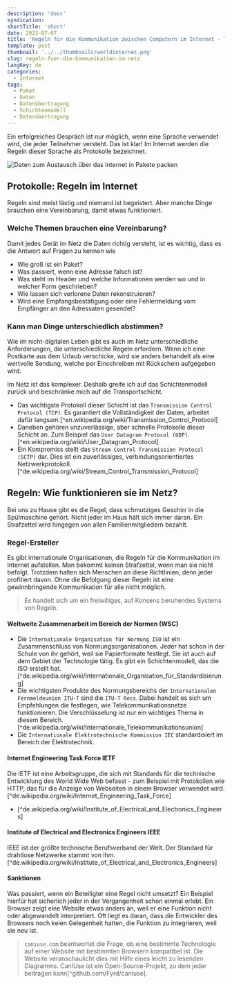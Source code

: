 ```yaml
---
description: 'desc'
syndication:
shortTitle: 'short'
date: 2022-07-07
title: 'Regeln für die Kommunikation zwischen Computern im Internet - Teil 1'
template: post
thumbnail: '../../thumbnails/worldinternet.png'
slug: regeln-fuer-die-kommunikation-im-netz
langKey: de
categories:
  - Internet
tags:
  - Paket
  - Daten
  - Datenübertragung
  - Schichtenmodell
  - Datenübertragung
---
```



Ein erfolgreiches Gespräch ist nur möglich, wenn eine Sprache verwendet wird, die jeder Teilnehmer versteht. Das ist klar! Im Internet werden die Regeln dieser Sprache als Protokolle bezeichnet.

![Daten zum Austausch über das Internet in Pakete packen](/images/3.png)

## Protokolle: Regeln im Internet

Regeln sind meist lästig und niemand ist begeistert. Aber manche Dinge brauchen eine Vereinbarung, damit etwas funktioniert.

### Welche Themen brauchen eine Vereinbarung?

Damit jedes Gerät im Netz die Daten richtig versteht, ist es wichtig, dass es die Antwort auf Fragen zu kennen wie 

- Wie groß ist ein Paket?
- Was passiert, wenn eine Adresse falsch ist?
- Was steht im Header und welche Informationen werden wo und in welcher Form geschrieben?
- Wie lassen sich verlorene Daten rekonstruieren?
- Wird eine Empfangsbestätigung oder eine Fehlermeldung vom Empfänger an den Adressaten gesendet?

### Kann man Dinge unterschiedlich abstimmen?

Wie im nicht-digitalen Leben gibt es auch im Netz unterschiedliche Anforderungen, die unterschiedliche Regeln erfordern. Wenn ich eine Postkarte aus dem Urlaub verschicke, wird sie anders behandelt als eine wertvolle Sendung, welche per Einschreiben mit Rückschein aufgegeben wird.

Im Netz ist das komplexer. Deshalb greife ich auf das Schichtenmodell zurück und beschränke mich auf die Transportschicht. 

- Das wichtigste Protokoll dieser Schicht ist das `Transmission Control Protocol (TCP)`. Es garantiert die Vollständigkeit der Daten, arbeitet dafür langsam.[^en.wikipedia.org/wiki/Transmission_Control_Protocol]
- Daneben gehören unzuverlässige, aber schnelle Protokolle dieser Schicht an. Zum Beispiel das `User Datagram Protocol (UDP)`.[^en.wikipedia.org/wiki/User_Datagram_Protocol]
- Ein Kompromiss stellt das `Stream Control Transmission Protocol (SCTP)` dar. Dies ist ein zuverlässiges, verbindungsorientiertes Netzwerkprotokoll.[^de.wikipedia.org/wiki/Stream_Control_Transmission_Protocol]

## Regeln: Wie funktionieren sie im Netz?

Bei uns zu Hause gibt es die Regel, dass schmutziges Geschirr in die Spülmaschine gehört. Nicht jeder im Haus hält sich immer daran. Ein Strafzettel wird hingegen von allen Familienmitgliedern bezahlt. 

### Regel-Ersteller

Es gibt internationale Organisationen, die Regeln für die Kommunikation im Internet aufstellen. Man bekommt keinen Strafzettel, wenn man sie nicht befolgt. Trotzdem halten sich Menschen an diese Richtlinien, denn jeder profitiert davon. Ohne die Befolgung dieser Regeln ist eine gewinnbringende Kommunikation für alle nicht möglich. 

> Es handelt sich um ein freiwilliges, auf Konsens beruhendes Systems von Regeln. 

#### Weltweite Zusammenarbeit im Bereich der Normen (WSC)

- Die `Internationale Organisation für Normung ISO` ist ein Zusammenschluss von Normungsorganisationen. Jeder hat schon in der Schule von ihr gehört, weil sie Papierformate festlegt. Sie ist auch auf dem Gebiet der Technologie tätig. Es gibt ein Schichtenmodell, das die ISO erstellt hat.[^de.wikipedia.org/wiki/Internationale_Organisation_für_Standardisierung]
- Die wichtigsten Produkte des Normungsbereichs der `Internationalen Fernmeldeunion ITU-T` sind die `ITU-T Recs`. Dabei handelt es sich um Empfehlungen die festlegen, wie Telekommunikationsnetze funktionieren. Die Verschlüsselung ist nur ein wichtiges Thema in diesem Bereich.[^de.wikipedia.org/wiki/Internationale_Telekommunikationsunion]
- Die `Internationale Elektrotechnische Kommission IEC` standardisiert im Bereich der Elektrotechnik.

#### Internet Engineering Task Force IETF

Die IETF ist eine Arbeitsgruppe, die sich mit Standards für die technische Entwicklung des World Wide Web befasst - zum Beispiel mit Protokollen wie HTTP, das für die Anzeige von Webseiten in einem Browser verwendet wird.[^de.wikipedia.org/wiki/Internet_Engineering_Task_Force]
- [^de.wikipedia.org/wiki/Institute_of_Electrical_and_Electronics_Engineers]

#### Institute of Electrical and Electronics Engineers IEEE

IEEE ist der größte technische Berufsverband der Welt. Der Standard für drahtlose Netzwerke stammt von ihm.[^de.wikipedia.org/wiki/Institute_of_Electrical_and_Electronics_Engineers]

#### Sanktionen

Was passiert, wenn ein Beteiligter eine Regel nicht umsetzt? Ein Beispiel hierfür hat sicherlich jeder in der Vergangenheit schon einmal erlebt. Ein Browser zeigt eine Website etwas anders an, weil er eine Funktion nicht oder abgewandelt interpretiert. Oft liegt es daran, dass die Entwickler des Browsers noch keien Gelegenheit hatten, die Funktion zu integrieren, weil sie neu ist. 

> `caniuse.com` beantwortet die Frage, ob eine bestimmte Technologie auf einer Website mit bestimmten Browsern kompatibel ist. Die Website veranschaulicht dies mit Hilfe eines leicht zu lesenden Diagramms. CanIUse ist ein Open-Source-Projekt, zu dem jeder beitragen kann[^github.com/Fyrd/caniuse].
